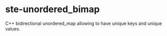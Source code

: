 # ste-unordered_bimap
C++ bidirectional unordered_map allowing to have unique keys and unique values.
